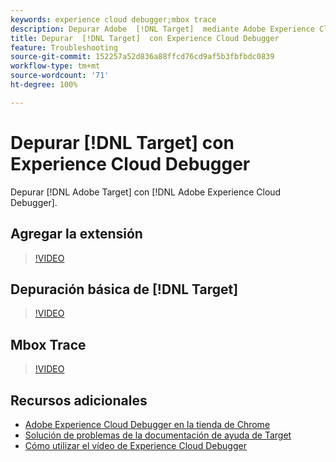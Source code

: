 ```yaml
---
keywords: experience cloud debugger;mbox trace
description: Depurar Adobe  [!DNL Target]  mediante Adobe Experience Cloud Debugger.
title: Depurar  [!DNL Target]  con Experience Cloud Debugger
feature: Troubleshooting
source-git-commit: 152257a52d836a88ffcd76cd9af5b3fbfbdc0839
workflow-type: tm+mt
source-wordcount: '71'
ht-degree: 100%

---
```



# Depurar [!DNL Target] con Experience Cloud Debugger

Depurar [!DNL Adobe Target] con [!DNL Adobe Experience Cloud Debugger].

## Agregar la extensión 

>[!VIDEO](https://video.tv.adobe.com/v/23114/?quality=12)

## Depuración básica de [!DNL Target]

>[!VIDEO](https://video.tv.adobe.com/v/23115/?quality=12)

## Mbox Trace

>[!VIDEO](https://video.tv.adobe.com/v/23113/?quality=12)

## Recursos adicionales

+ [Adobe Experience Cloud Debugger en la tienda de Chrome](https://chrome.google.com/webstore/detail/adobe-experience-cloud-de/ocdmogmohccmeicdhlhhgepeaijenapj?hl=es)
+ [Solución de problemas de la documentación de ayuda de Target](/help/main/r-troubleshooting-target/troubleshooting-target.md)
+ [Cómo utilizar el vídeo de Experience Cloud Debugger](https://experienceleague.adobe.com/docs/platform-learn/data-collection/debugger/experience-cloud/use-the-experience-cloud-debugger.html?lang=es)
